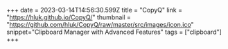 +++
date = 2023-03-14T14:56:30.599Z
title = "CopyQ"
link = "https://hluk.github.io/CopyQ/"
thumbnail = "https://github.com/hluk/CopyQ/raw/master/src/images/icon.ico"
snippet="Clipboard Manager with Advanced Features"
tags = ["clipboard"]
+++
